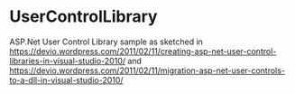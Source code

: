 # UserControlLibrary

ASP.Net User Control Library sample as sketched in https://devio.wordpress.com/2011/02/11/creating-asp-net-user-control-libraries-in-visual-studio-2010/ and https://devio.wordpress.com/2011/02/11/migration-asp-net-user-controls-to-a-dll-in-visual-studio-2010/
